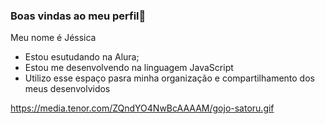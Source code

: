 ### Boas vindas ao meu perfil💙

Meu nome é Jéssica
- Estou esutudando na Alura;
- Estou me desenvolvendo na linguagem JavaScript
- Utilizo esse espaço pasra minha organização e compartilhamento dos meus desenvolvidos

https://media.tenor.com/ZQndYO4NwBcAAAAM/gojo-satoru.gif

